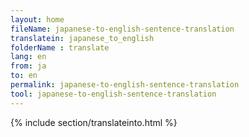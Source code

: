 ```yaml
---
layout: home
fileName: japanese-to-english-sentence-translation
translatein: japanese_to_english
folderName : translate
lang: en
from: ja
to: en
permalink: japanese-to-english-sentence-translation
tool: japanese-to-english-sentence-translation
---
```

{% include section/translateinto.html %}